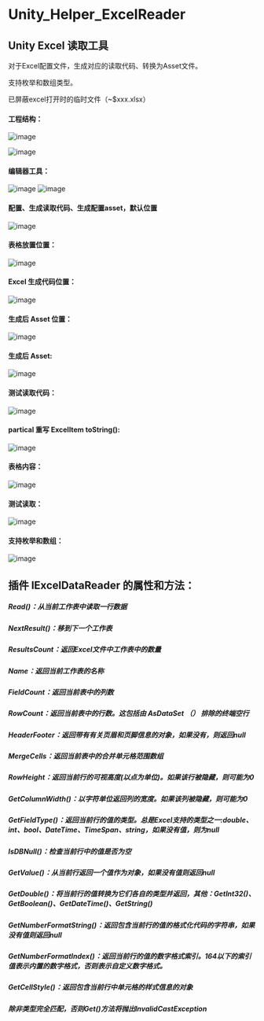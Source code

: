 # Unity_Helper_ExcelReader

## Unity Excel 读取工具

对于Excel配置文件，生成对应的读取代码、转换为Asset文件。

支持枚举和数组类型。

已屏蔽excel打开时的临时文件（~$xxx.xlsx）

#### 工程结构：
![image](https://github.com/user-attachments/assets/c34ac7d2-966f-4578-8309-94f55247d9f1)

![image](https://github.com/user-attachments/assets/b0e50fbd-7117-4350-8682-5de0b217c367)


#### 编辑器工具：
![image](https://github.com/user-attachments/assets/74845cf6-807e-4351-a5a6-91a01bafef40)
![image](https://github.com/user-attachments/assets/6c62ac1b-a963-4b14-85ed-7e05ed7b124f)




#### 配置、生成读取代码、生成配置asset，默认位置
![image](https://github.com/user-attachments/assets/a44968ae-c23d-4f60-bdaa-ee3f7a608554)


#### 表格放置位置：
![image](https://github.com/user-attachments/assets/51244cc3-473e-408d-9b8f-61831f9f5086)



#### Excel 生成代码位置：
![image](https://github.com/user-attachments/assets/034a1213-cbe6-45e0-bdbb-1f16a30adcd5)



#### 生成后 Asset 位置：
![image](https://github.com/user-attachments/assets/3e7792f9-cfe3-4ba8-bb2d-22feeef45779)


#### 生成后 Asset:
![image](https://github.com/user-attachments/assets/ff519f1b-719c-4077-b23e-8c4cf450bdd7)




#### 测试读取代码：
![image](https://github.com/user-attachments/assets/55a43bc5-ed69-42fa-869f-65eacfaf0349)




#### partical 重写 ExcelItem toString():
![image](https://github.com/user-attachments/assets/487cabf5-adf4-4359-b0ef-70863cf6e524)



 
#### 表格内容：
 ![image](https://github.com/user-attachments/assets/21ece7b2-9847-4188-a2af-1f66be12e3ff)



#### 测试读取：
![image](https://github.com/user-attachments/assets/2ae22417-8682-4897-9aa4-623c21760805)



#### 支持枚举和数组：
![image](https://github.com/user-attachments/assets/9e5f0706-16e2-4174-b8b9-5c72817aafcc)




## 插件 IExcelDataReader 的属性和方法：

##### Read()：从当前工作表中读取一行数据
##### NextResult()：移到下一个工作表
##### ResultsCount：返回Excel文件中工作表中的数量
##### Name：返回当前工作表的名称
##### FieldCount：返回当前表中的列数
##### RowCount：返回当前表中的行数。这包括由 AsDataSet （） 排除的终端空行
##### HeaderFooter：返回带有有关页眉和页脚信息的对象，如果没有，则返回null
##### MergeCells：返回当前表中的合并单元格范围数组
##### RowHeight：返回当前行的可视高度(以点为单位)。如果该行被隐藏，则可能为0
##### GetColumnWidth()：以字符单位返回列的宽度。如果该列被隐藏，则可能为0
##### GetFieldType()：返回当前行的值的类型。总是Excel支持的类型之一:double、int、bool、DateTime、TimeSpan、string，如果没有值，则为null
##### IsDBNull()：检查当前行中的值是否为空
##### GetValue()：从当前行返回一个值作为对象，如果没有值则返回null
##### GetDouble()：将当前行的值转换为它们各自的类型并返回，其他：GetInt32()、GetBoolean()、GetDateTime()、GetString()
##### GetNumberFormatString()：返回包含当前行的值的格式化代码的字符串，如果没有值则返回null
##### GetNumberFormatIndex()：返回当前行的值的数字格式索引。164以下的索引值表示内置的数字格式，否则表示自定义数字格式。
##### GetCellStyle()：返回包含当前行中单元格的样式信息的对象
#####       除非类型完全匹配，否则Get()方法将抛出InvalidCastException
